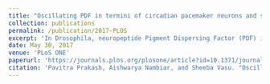 ```yaml
---
title: "Oscillating PDF in termini of circadian pacemaker neurons and synchronous molecular clocks in downstream neurons are not sufficient for sustenance of activity rhythms in constant darkness"
collection: publications
permalink: /publication/2017-PLOS
excerpt: 'In Drosophila, neuropeptide Pigment Dispersing Factor (PDF) is expressed in small and large ventral Lateral Neurons (sLNv and lLNv), among which sLNv are critical for activity rhythms in constant darkness. Studies show that this is mediated by rhythmic accumulation and likely secretion of PDF from sLNv dorsal projections, which in turn synchronises molecular oscillations in downstream circadian neurons. Using targeted expression of a neurodegenerative protein Huntingtin in LNv, we evoke a selective loss of neuropeptide PDF and clock protein PERIOD from sLNv soma. However, PDF is not lost from sLNv dorsal projections and lLNv. These flies are behaviourally arrhythmic in constant darkness despite persistence of PDF oscillations in sLNv dorsal projections and synchronous PERIOD oscillations in downstream circadian neurons. We find that PDF oscillations in sLNv dorsal projections are not sufficient for sustenance of activity rhythms in constant darkness and this is suggestive of an additional component that is possibly dependent on sLNv molecular clock and PDF in sLNv soma. Additionally, despite loss of PERIOD in sLNv, their activity rhythms entrain to light/dark cycles indicating that sLNv molecular clocks are not necessary for entrainment. Under constant light, these flies lack PDF from both soma and dorsal projections of sLNv, and when subjected to light/dark cycles, show morning and evening anticipation and accurately phased morning and evening peaks. Thus, under light/dark cycles, PDF in sLNv is not necessary for morning anticipation.'
date: May 30, 2017
venue: 'PLoS ONE'
paperurl: 'https://journals.plos.org/plosone/article?id=10.1371/journal.pone.0175073'
citation: 'Pavitra Prakash, Aishwarya Nambiar, and Sheeba Vasu. "Oscillating PDF in termini of circadian pacemaker neurons and synchronous molecular clocks in downstream neurons are not sufficient for sustenance of activity rhythms in constant darkness." PLoS One 12.5 (2017): e0175073. https://doi.org/10.1371/journal.pone.0175073'
---
```

